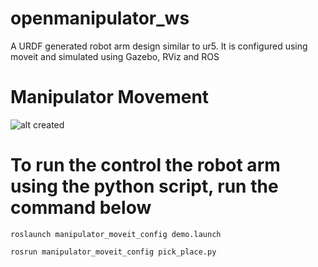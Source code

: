 # openmanipulator_ws
A URDF generated robot arm design similar to ur5. It is configured using moveit and simulated using Gazebo, RViz and ROS

# Manipulator Movement

![alt created](https://github.com/GeorgeBethel/openmanipulator_ws/blob/main/src/manipulator_moveit_config/Manipulator.gif)

# To run the control the robot arm using the python script, run the command below

```
roslaunch manipulator_moveit_config demo.launch

````
```
rosrun manipulator_moveit_config pick_place.py

````



